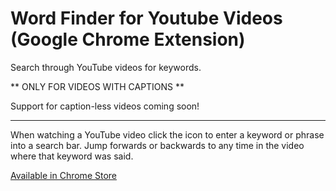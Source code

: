 # Word Finder for Youtube Videos (Google Chrome Extension)
Search through YouTube videos for keywords.

** ONLY FOR VIDEOS WITH CAPTIONS **

Support for caption-less videos coming soon!

-------------------------------------------------------------------------------------------

When watching a YouTube video click the icon to enter a keyword or phrase into a search bar. Jump forwards or backwards to any time in the video where that keyword was said.

[Available in Chrome Store](https://chrome.google.com/webstore/detail/word-finder-for-youtube-v/mkjccbihbkldjhdidiafbnpdkdkpnifn)
